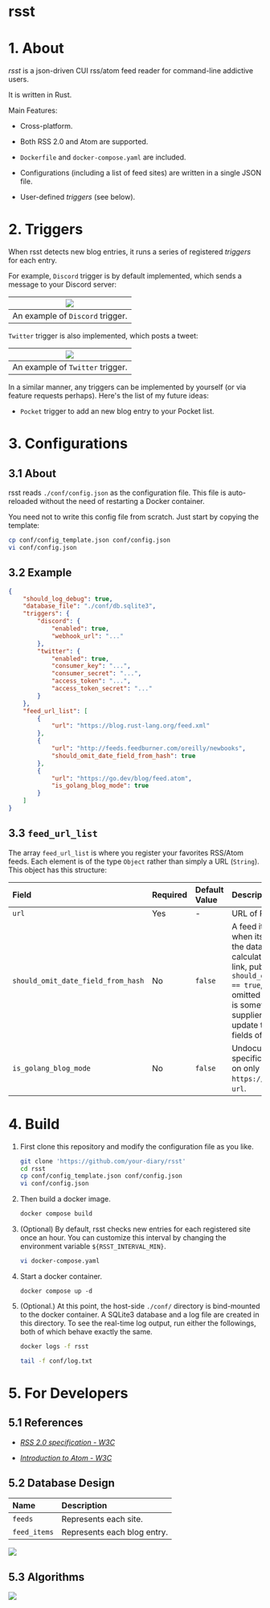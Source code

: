 # rsst

# 1. About

*rsst* is a json-driven CUI rss/atom feed reader for command-line addictive users.

It is written in Rust.

Main Features:

- Cross-platform.

- Both RSS 2.0 and Atom are supported.

- `Dockerfile` and `docker-compose.yaml` are included.

- Configurations (including a list of feed sites) are written in a single JSON file.

- User-defined *triggers* (see below).

# 2. Triggers

When rsst detects new blog entries, it runs a series of registered *triggers* for each entry.

For example, `Discord` trigger is by default implemented, which sends a message to your Discord server:

|![](readme_assets/discord.png)|
|:--:|
| An example of `Discord` trigger. |

`Twitter` trigger is also implemented, which posts a tweet:

|![](readme_assets/twitter.png)|
|:--:|
| An example of `Twitter` trigger. |

In a similar manner, any triggers can be implemented by yourself (or via feature requests perhaps). Here's the list of my future ideas:

- `Pocket` trigger to add an new blog entry to your Pocket list.

# 3. Configurations

## 3.1 About

rsst reads `./conf/config.json` as the configuration file. This file is auto-reloaded without the need of restarting a Docker container.

You need not to write this config file from scratch. Just start by copying the template:

```bash
cp conf/config_template.json conf/config.json
vi conf/config.json
```

## 3.2 Example

```json
{
    "should_log_debug": true,
    "database_file": "./conf/db.sqlite3",
    "triggers": {
        "discord": {
            "enabled": true,
            "webhook_url": "..."
        },
        "twitter": {
            "enabled": true,
            "consumer_key": "...",
            "consumer_secret": "...",
            "access_token": "...",
            "access_token_secret": "..."
        }
    },
    "feed_url_list": [
        {
            "url": "https://blog.rust-lang.org/feed.xml"
        },
        {
            "url": "http://feeds.feedburner.com/oreilly/newbooks",
            "should_omit_date_field_from_hash": true
        },
        {
            "url": "https://go.dev/blog/feed.atom",
            "is_golang_blog_mode": true
        }
    ]
}
```

## 3.3 `feed_url_list`

The array `feed_url_list` is where you register your favorites RSS/Atom feeds. Each element is of the type `Object` rather than simply a URL (`String`). This object has this structure:

| Field | Required | Default Value | Description |
|:-|:-|:-|:-|
| `url` | Yes | - | URL of RSS/Atom feed. |
| `should_omit_date_field_from_hash` | No | `false` | A feed item is regarded as *new* when its hash value is not found in the database, and the hash is calculated using the item's title, link, publish date, etc. When `should_omit_date_field_from_hash == true`, the publish date is omitted from the calculation. This is sometimes useful as some feed suppliers often (e.g. everyday) update the values of publish date fields of existing feed items. |
| `is_golang_blog_mode` | No | `false` | Undocumented. This is very specific. You may want to turn this on only when you specify `https://go.dev/blog/feed.atom` as `url`. |

# 4. Build

1. First clone this repository and modify the configuration file as you like.

    ```bash
    git clone 'https://github.com/your-diary/rsst'
    cd rsst
    cp conf/config_template.json conf/config.json
    vi conf/config.json
    ```

2. Then build a docker image.

    ```bash
    docker compose build
    ```

3. (Optional) By default, rsst checks new entries for each registered site once an hour. You can customize this interval by changing the environment variable `${RSST_INTERVAL_MIN}`.

    ```bash
    vi docker-compose.yaml
    ```

4. Start a docker container.

    ```
    docker compose up -d
    ```

5. (Optional.) At this point, the host-side `./conf/` directory is bind-mounted to the docker container. A SQLite3 database and a log file are created in this directory. To see the real-time log output, run either the followings, both of which behave exactly the same.

    ```bash
    docker logs -f rsst
    ```

    ```bash
    tail -f conf/log.txt
    ```

# 5. For Developers

## 5.1 References

- [*RSS 2.0 specification - W3C*](https://validator.w3.org/feed/docs/rss2.html)

- [*Introduction to Atom - W3C*](https://validator.w3.org/feed/docs/atom.html)

## 5.2 Database Design

| Name | Description |
|:--|:--|
| `feeds` | Represents each site. |
| `feed_items` | Represents each blog entry. |

![](./readme_assets/database.png)

## 5.3 Algorithms

![](./readme_assets/plantuml.png)

<!--

```plantuml
@startuml

start

group read config file
    :url_list := a list of urls;
    :trigger_list := a list of triggers;
end group

:connect to database;

while (for url in url_list)
    :retrieve xml from url;
    :check feed type (Rss or Atom);
    if (new site?) then (yes)
        while (for trigger in triggers)
            :pull trigger for the latest feed entry\n(This is to confirm that triggers work for the new site.);
        endwhile
        if (all triggers succeeded?) then (yes)
            :insert site into database;
            :insert all entries into database;
        else (no)
        endif
    else (no)
        :A := select existent entries for the site from database;
        :B := newly retrieved entries;
        :C := B \\ A;
        while (for c in C)
            while (for trigger in triggers)
                :pull trigger for c;
            endwhile
            if (all triggers succeeded?) then (yes)
                :insert c into database;
            else (no)
            endif
        endwhile
    endif
endwhile

stop

@enduml
```

-->
